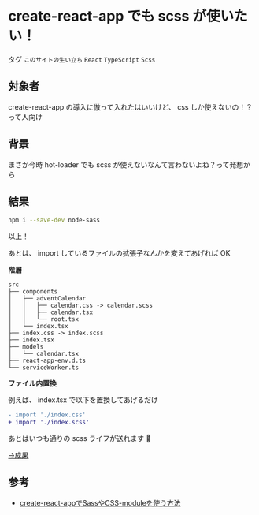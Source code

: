 # create-react-app でも scss が使いたい！

タグ `このサイトの生い立ち` `React` `TypeScript` `Scss`

## 対象者

create-react-app の導入に倣って入れたはいいけど、 css しか使えないの！？って人向け

## 背景

まさか今時 hot-loader でも scss が使えないなんて言わないよね？って発想から

## 結果

```bash
npm i --save-dev node-sass
```

以上！

あとは、 import しているファイルの拡張子なんかを変えてあげれば OK

 

**階層**

```
src
├── components
│   ├── adventCalendar
│   │   ├── calendar.css -> calendar.scss
│   │   ├── calendar.tsx
│   │   └── root.tsx
│   └── index.tsx
├── index.css -> index.scss
├── index.tsx
├── models
│   └── calendar.tsx
├── react-app-env.d.ts
└── serviceWorker.ts
```

**ファイル内置換**

例えば、 index.tsx で以下を置換してあげるだけ

```diff
- import './index.css'
+ import './index.scss'
```

あとはいつも通りの scss ライフが送れます :tada:

[→成果](https://github.com/shimomuh/shimomuh.github.io/pull/3/commits/0c66d7360925c15c9cdea7d51a33cf0d01695cae)

## 参考

* [create-react-appでSassやCSS-moduleを使う方法](https://qiita.com/yikeda6616/items/0e31a920d533d70c0bd9)
